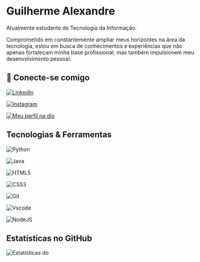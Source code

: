 
# Guilherme Alexandre

Atualmente estudante de Tecnologia da Informação.

Comprometido em constantemente ampliar meus horizontes na área da tecnologia, estou em busca de conhecimentos e experiências que não apenas fortaleçam minha base profissional, mas também impulsionem meu desenvolvimento pessoal.

## 🔗 Conecte-se comigo

[![LinkedIn](https://img.shields.io/badge/LinkedIn-0e76a8?style=for-the-badge&logo=linkedin&logoColor=white)](https://www.linkedin.com/in/guilherme-alexandre/)

[![Instagram](https://img.shields.io/badge/-Instagram-%23E4405F?style=for-the-badge&logo=instagram&logoColor=white)](https://www.instagram.com/guilhalexandre/)

[![Meu perfil na dio](https://img.shields.io/badge/DIO-330F63?style=for-the-badge&logo=MEU&logoColor=white)](https://www.dio.me/users/contato_guimalexandre)

## Tecnologias & Ferramentas
![Python](https://img.shields.io/badge/python-3670A0?style=for-the-badge&logo=python&logoColor=ffdd54)

![Java](https://img.shields.io/badge/java-%23ED8B00.svg?style=for-the-badge&logo=openjdk&logoColor=white)

![HTML5](https://img.shields.io/badge/HTML5-E34F26?style=for-the-badge&logo=html5&logoColor=white)

![CSS3](https://img.shields.io/badge/CSS3-1572B6?style=for-the-badge&logo=css3&logoColor=white)

![Git](https://img.shields.io/badge/GIT-E44C30?style=for-the-badge&logo=git&logoColor=white)

![Vscode](https://img.shields.io/badge/Vscode-007ACC?style=for-the-badge&logo=visual-studio-code&logoColor=white)

![NodeJS](https://img.shields.io/badge/node.js-6DA55F?style=for-the-badge&logo=node.js&logoColor=white)

## Estatísticas no GitHub
![Estatísticas do](https://github-readme-stats.vercel.app/api?username=guilhalexandre&theme=transparent&bg_color=0d1117&border_color=fff&show_icons=true&icon_color=03bb85&title_color=FFF&text_color=FFF)